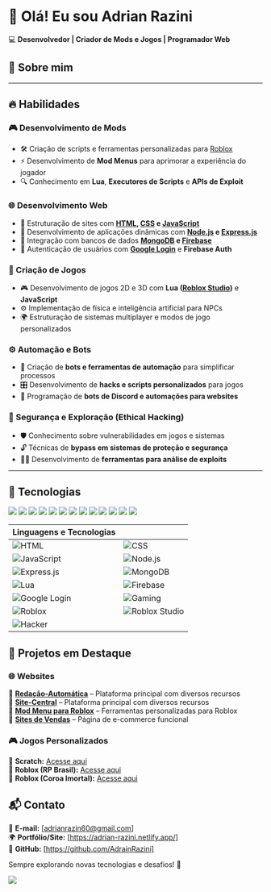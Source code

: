 # 👋 Olá! Eu sou **Adrian Razini**  



💻 **Desenvolvedor | Criador de Mods e Jogos | Programador Web**  

## 🚀 Sobre mim  
---  

## 🔥 Habilidades  

### 🎮 Desenvolvimento de Mods  
- 🛠️ Criação de scripts e ferramentas personalizadas para [Roblox](https://www.roblox.com/)  
- ⚡ Desenvolvimento de **Mod Menus** para aprimorar a experiência do jogador  
- 🔍 Conhecimento em **Lua**, **Executores de Scripts** e **APIs de Exploit**  

### 🌐 Desenvolvimento Web  
- 📜 Estruturação de sites com **[HTML](https://developer.mozilla.org/pt-BR/docs/Web/HTML), [CSS](https://developer.mozilla.org/pt-BR/docs/Web/CSS) e [JavaScript](https://developer.mozilla.org/pt-BR/docs/Web/JavaScript)**  
- 🚀 Desenvolvimento de aplicações dinâmicas com **[Node.js](https://nodejs.org/) e [Express.js](https://expressjs.com/)**  
- 💾 Integração com bancos de dados **[MongoDB](https://www.mongodb.com/) e [Firebase](https://firebase.google.com/)**  
- 🔐 Autenticação de usuários com **[Google Login](https://developers.google.com/identity)** e **Firebase Auth**  

### 🎲 Criação de Jogos  
- 🎮 Desenvolvimento de jogos 2D e 3D com **Lua ([Roblox Studio](https://create.roblox.com/))** e **JavaScript**  
- ⚙️ Implementação de física e inteligência artificial para NPCs  
- 🌍 Estruturação de sistemas multiplayer e modos de jogo personalizados  

### ⚙️ Automação e Bots  
- 🤖 Criação de **bots e ferramentas de automação** para simplificar processos  
- 🎛️ Desenvolvimento de **hacks e scripts personalizados** para jogos  
- 💬 Programação de **bots de Discord e automações para websites**  

### 🔐 Segurança e Exploração (Ethical Hacking)  
- 🛡️ Conhecimento sobre vulnerabilidades em jogos e sistemas  
- 🔓 Técnicas de **bypass em sistemas de proteção e segurança**  
- 🕵️‍♂️ Desenvolvimento de **ferramentas para análise de exploits**  

---  
## 📂 Tecnologias  

<div align="left">
  <img src="https://img.shields.io/badge/HTML-E34F26?style=for-the-badge&logo=html5&logoColor=white">
  <img src="https://img.shields.io/badge/CSS-1572B6?style=for-the-badge&logo=css3&logoColor=white">
  <img src="https://img.shields.io/badge/JavaScript-F7DF1E?style=for-the-badge&logo=javascript&logoColor=black">
  <img src="https://img.shields.io/badge/Node.js-339933?style=for-the-badge&logo=node.js&logoColor=white">
  <img src="https://img.shields.io/badge/Express.js-000000?style=for-the-badge&logo=express&logoColor=white">
  <img src="https://img.shields.io/badge/MongoDB-47A248?style=for-the-badge&logo=mongodb&logoColor=white">
  <img src="https://img.shields.io/badge/Lua-2C2D72?style=for-the-badge&logo=lua&logoColor=white">
  <img src="https://img.shields.io/badge/Firebase-FFCA28?style=for-the-badge&logo=firebase&logoColor=black">
<img src="https://img.shields.io/badge/Google%20Login-4285F4?style=for-the-badge&logo=google&logoColor=white">
<img src="https://img.shields.io/badge/Gaming-0E6EB8?style=for-the-badge&logo=gamepad&logoColor=white">
<img src="https://img.shields.io/badge/Roblox-000000?style=for-the-badge&logo=roblox&logoColor=white">
  <img src="https://img.shields.io/badge/Roblox%20Studio-323232?style=for-the-badge&logo=roblox&logoColor=white">
<img src="https://img.shields.io/badge/Hacker-00FF00?style=for-the-badge&logo=matrix&logoColor=black">

</div>

| Linguagens e Tecnologias |  |
|-----------------|-----------------|
| ![HTML](https://img.shields.io/badge/HTML-E34F26?style=for-the-badge&logo=html5&logoColor=white) | ![CSS](https://img.shields.io/badge/CSS-1572B6?style=for-the-badge&logo=css3&logoColor=white) |
| ![JavaScript](https://img.shields.io/badge/JavaScript-F7DF1E?style=for-the-badge&logo=javascript&logoColor=black) | ![Node.js](https://img.shields.io/badge/Node.js-339933?style=for-the-badge&logo=node.js&logoColor=white) |
| ![Express.js](https://img.shields.io/badge/Express.js-000000?style=for-the-badge&logo=express&logoColor=white) | ![MongoDB](https://img.shields.io/badge/MongoDB-47A248?style=for-the-badge&logo=mongodb&logoColor=white) |
| ![Lua](https://img.shields.io/badge/Lua-2C2D72?style=for-the-badge&logo=lua&logoColor=white) | ![Firebase](https://img.shields.io/badge/Firebase-FFCA28?style=for-the-badge&logo=firebase&logoColor=black) |
| ![Google Login](https://img.shields.io/badge/Google%20Login-4285F4?style=for-the-badge&logo=google&logoColor=white) | ![Gaming](https://img.shields.io/badge/Gaming-0E6EB8?style=for-the-badge&logo=gamepad&logoColor=white) |
| ![Roblox](https://img.shields.io/badge/Roblox-000000?style=for-the-badge&logo=roblox&logoColor=white) | ![Roblox Studio](https://img.shields.io/badge/Roblox%20Studio-323232?style=for-the-badge&logo=roblox&logoColor=white) |
| ![Hacker](https://img.shields.io/badge/Hacker-00FF00?style=for-the-badge&logo=matrix&logoColor=black) |  |


## 📂 Projetos em Destaque  

### 🌐 **Websites**  
🔹 [**Redação-Automática**](https://digita-o-autom-tica.vercel.app/) – Plataforma principal com diversos recursos  
🔹 [**Site-Central**](https://site-central-silk.vercel.app/) – Plataforma principal com diversos recursos  
🔹 [**Mod Menu para Roblox**](https://adrian-razini.netlify.app/introducao) – Ferramentas personalizadas para Roblox  
🔹 [**Sites de Vendas**](https://adrianrazini8.netlify.app/) – Página de e-commerce funcional  

### 🎮 **Jogos Personalizados**  
🔹 **Scratch:** [Acesse aqui](https://scratch.mit.edu/studios/33798273)  
🔹 **Roblox (RP Brasil):** [Acesse aqui](https://www.roblox.com/pt/games/80751586210622/RP-Brasil)  
🔹 **Roblox (Coroa Imortal):** [Acesse aqui](https://www.roblox.com/pt/games/99388174674538/Coroa-Imortal)  


## 📬 Contato  
📧 **E-mail:** [adrianrazin60@gmail.com]  
🌍 **Portfólio/Site:** [https://adrian-razini.netlify.app/]  
📌 **GitHub:** [https://github.com/AdrainRazini]  

Sempre explorando novas tecnologias e desafios! 🚀



![](https://i.pinimg.com/originals/21/11/61/21116158daaeb1459b4ec0758505e1ad.gif)
